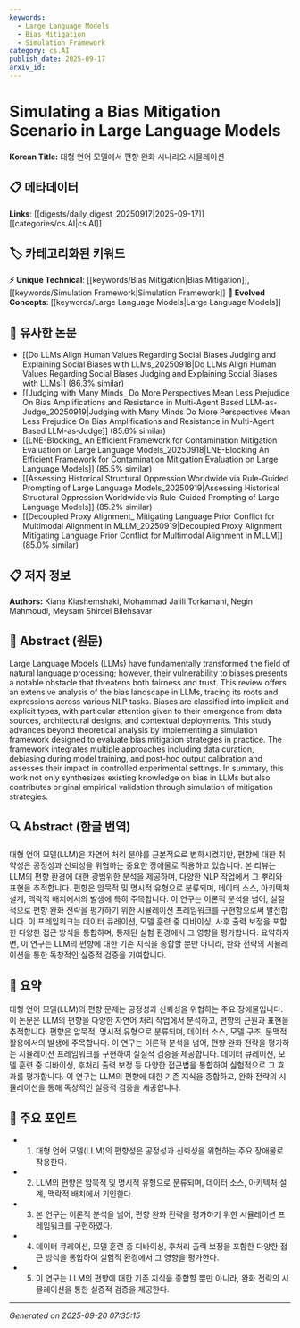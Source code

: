 ```yaml
---
keywords:
  - Large Language Models
  - Bias Mitigation
  - Simulation Framework
category: cs.AI
publish_date: 2025-09-17
arxiv_id:
---
```


<!-- KEYWORD_LINKING_METADATA:
{
  "processed_timestamp": "2025-09-22 22:45:52.981318",
  "vocabulary_version": "1.0",
  "selected_keywords": [
    "Large Language Models",
    "Bias Mitigation",
    "Simulation Framework"
  ],
  "rejected_keywords": [
    "Natural Language Processing"
  ],
  "similarity_scores": {
    "Large Language Models": 0.8,
    "Bias Mitigation": 0.78,
    "Simulation Framework": 0.77
  },
  "extraction_method": "AI_prompt_based",
  "budget_applied": true
}
-->

# Simulating a Bias Mitigation Scenario in Large Language Models

**Korean Title:** 대형 언어 모델에서 편향 완화 시나리오 시뮬레이션

## 📋 메타데이터

**Links**: [[digests/daily_digest_20250917|2025-09-17]]       [[categories/cs.AI|cs.AI]]

## 🏷️ 카테고리화된 키워드
**⚡ Unique Technical**: [[keywords/Bias Mitigation|Bias Mitigation]], [[keywords/Simulation Framework|Simulation Framework]]
**🚀 Evolved Concepts**: [[keywords/Large Language Models|Large Language Models]]

## 🔗 유사한 논문
- [[Do LLMs Align Human Values Regarding Social Biases Judging and Explaining Social Biases with LLMs_20250918|Do LLMs Align Human Values Regarding Social Biases Judging and Explaining Social Biases with LLMs]] (86.3% similar)
- [[Judging with Many Minds_ Do More Perspectives Mean Less Prejudice On Bias Amplifications and Resistance in Multi-Agent Based LLM-as-Judge_20250919|Judging with Many Minds Do More Perspectives Mean Less Prejudice On Bias Amplifications and Resistance in Multi-Agent Based LLM-as-Judge]] (85.6% similar)
- [[LNE-Blocking_ An Efficient Framework for Contamination Mitigation Evaluation on Large Language Models_20250918|LNE-Blocking An Efficient Framework for Contamination Mitigation Evaluation on Large Language Models]] (85.5% similar)
- [[Assessing Historical Structural Oppression Worldwide via Rule-Guided Prompting of Large Language Models_20250919|Assessing Historical Structural Oppression Worldwide via Rule-Guided Prompting of Large Language Models]] (85.2% similar)
- [[Decoupled Proxy Alignment_ Mitigating Language Prior Conflict for Multimodal Alignment in MLLM_20250919|Decoupled Proxy Alignment Mitigating Language Prior Conflict for Multimodal Alignment in MLLM]] (85.0% similar)

## 📋 저자 정보

**Authors:** Kiana Kiashemshaki, Mohammad Jalili Torkamani, Negin Mahmoudi, Meysam Shirdel Bilehsavar

## 📄 Abstract (원문)

Large Language Models (LLMs) have fundamentally transformed the field of
natural language processing; however, their vulnerability to biases presents a
notable obstacle that threatens both fairness and trust. This review offers an
extensive analysis of the bias landscape in LLMs, tracing its roots and
expressions across various NLP tasks. Biases are classified into implicit and
explicit types, with particular attention given to their emergence from data
sources, architectural designs, and contextual deployments. This study advances
beyond theoretical analysis by implementing a simulation framework designed to
evaluate bias mitigation strategies in practice. The framework integrates
multiple approaches including data curation, debiasing during model training,
and post-hoc output calibration and assesses their impact in controlled
experimental settings. In summary, this work not only synthesizes existing
knowledge on bias in LLMs but also contributes original empirical validation
through simulation of mitigation strategies.

## 🔍 Abstract (한글 번역)

대형 언어 모델(LLM)은 자연어 처리 분야를 근본적으로 변화시켰지만, 편향에 대한 취약성은 공정성과 신뢰성을 위협하는 중요한 장애물로 작용하고 있습니다. 본 리뷰는 LLM의 편향 환경에 대한 광범위한 분석을 제공하며, 다양한 NLP 작업에서 그 뿌리와 표현을 추적합니다. 편향은 암묵적 및 명시적 유형으로 분류되며, 데이터 소스, 아키텍처 설계, 맥락적 배치에서의 발생에 특히 주목합니다. 이 연구는 이론적 분석을 넘어, 실질적으로 편향 완화 전략을 평가하기 위한 시뮬레이션 프레임워크를 구현함으로써 발전합니다. 이 프레임워크는 데이터 큐레이션, 모델 훈련 중 디바이싱, 사후 출력 보정을 포함한 다양한 접근 방식을 통합하며, 통제된 실험 환경에서 그 영향을 평가합니다. 요약하자면, 이 연구는 LLM의 편향에 대한 기존 지식을 종합할 뿐만 아니라, 완화 전략의 시뮬레이션을 통한 독창적인 실증적 검증을 기여합니다.

## 📝 요약

대형 언어 모델(LLM)의 편향 문제는 공정성과 신뢰성을 위협하는 주요 장애물입니다. 이 논문은 LLM의 편향을 다양한 자연어 처리 작업에서 분석하고, 편향의 근원과 표현을 추적합니다. 편향은 암묵적, 명시적 유형으로 분류되며, 데이터 소스, 모델 구조, 문맥적 활용에서의 발생에 주목합니다. 이 연구는 이론적 분석을 넘어, 편향 완화 전략을 평가하는 시뮬레이션 프레임워크를 구현하여 실질적 검증을 제공합니다. 데이터 큐레이션, 모델 훈련 중 디바이싱, 후처리 출력 보정 등 다양한 접근법을 통합하여 실험적으로 그 효과를 평가합니다. 이 연구는 LLM의 편향에 대한 기존 지식을 종합하고, 완화 전략의 시뮬레이션을 통해 독창적인 실증적 검증을 제공합니다.

## 🎯 주요 포인트

- 1. 대형 언어 모델(LLM)의 편향성은 공정성과 신뢰성을 위협하는 주요 장애물로 작용한다.

- 2. LLM의 편향은 암묵적 및 명시적 유형으로 분류되며, 데이터 소스, 아키텍처 설계, 맥락적 배치에서 기인한다.

- 3. 본 연구는 이론적 분석을 넘어, 편향 완화 전략을 평가하기 위한 시뮬레이션 프레임워크를 구현하였다.

- 4. 데이터 큐레이션, 모델 훈련 중 디바이싱, 후처리 출력 보정을 포함한 다양한 접근 방식을 통합하여 실험적 환경에서 그 영향을 평가한다.

- 5. 이 연구는 LLM의 편향에 대한 기존 지식을 종합할 뿐만 아니라, 완화 전략의 시뮬레이션을 통한 실증적 검증을 제공한다.

---

*Generated on 2025-09-20 07:35:15*